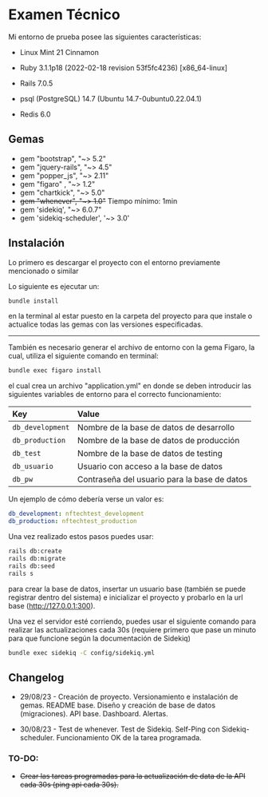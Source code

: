# Examen Técnico

Mi entorno de prueba posee las siguientes características:

* Linux Mint 21 Cinnamon

* Ruby 3.1.1p18 (2022-02-18 revision 53f5fc4236) [x86_64-linux]

* Rails 7.0.5

* psql (PostgreSQL) 14.7 (Ubuntu 14.7-0ubuntu0.22.04.1)

* Redis 6.0

## Gemas

* gem "bootstrap", "~> 5.2"
* gem "jquery-rails", "~> 4.5"
* gem "popper_js", "~> 2.11"
* gem "figaro" , "~> 1.2"
* gem "chartkick", "~> 5.0"
* ~~gem "whenever", "~> 1.0"~~ Tiempo mínimo: 1min
* gem 'sidekiq', "~> 6.0.7"
* gem 'sidekiq-scheduler', '~> 3.0'

## Instalación

Lo primero es descargar el proyecto con el entorno previamente mencionado o similar

Lo siguiente es ejecutar un:

```bash
bundle install
```

en la terminal al estar puesto en la carpeta del proyecto para que instale o actualice todas las gemas con las versiones especificadas.

--------------------------------------------------------------------------------

También es necesario generar el archivo de entorno con la gema Figaro, la cual, utiliza el siguiente comando en terminal:

```bash
bundle exec figaro install
```

el cual crea un archivo "application.yml" en donde se deben introducir las siguientes variables de entorno para el correcto funcionamiento:

| Key                    | Value                                                |
| :--------------------- | :--------------------------------------------------- |
| `db_development`       | Nombre de la base de datos de desarrollo             |
| `db_production`        | Nombre de la base de datos de producción             |
| `db_test`              | Nombre de la base de datos de testing                |
| `db_usuario`           | Usuario con acceso a la base de datos                |
| `db_pw`                | Contraseña del usuario para la base de datos         |


Un ejemplo de cómo debería verse un valor es:

```yml
db_development: nftechtest_development
db_production: nftechtest_production
```

Una vez realizado estos pasos puedes usar:

```bash
rails db:create
rails db:migrate
rails db:seed
rails s
```

para crear la base de datos, insertar un usuario base (también se puede registrar dentro del sistema) e inicializar el proyecto y probarlo en la url base (http://127.0.0.1:300).

Una vez el servidor esté corriendo, puedes usar el siguiente comando para realizar las actualizaciones cada 30s (requiere primero que pase un minuto para que funcione según la documentación de Sidekiq)

```bash
bundle exec sidekiq -C config/sidekiq.yml
```

## Changelog

* 29/08/23 - Creación de proyecto. Versionamiento e instalación de gemas. README base. Diseño y creación de base de datos (migraciones). API base. Dashboard. Alertas.

* 30/08/23 - Test de whenever. Test de Sidekiq. Self-Ping con Sidekiq-scheduler. Funcionamiento OK de la tarea programada.

### TO-DO:

* ~~Crear las tareas programadas para la actualización de data de la API cada 30s (ping api cada 30s).~~